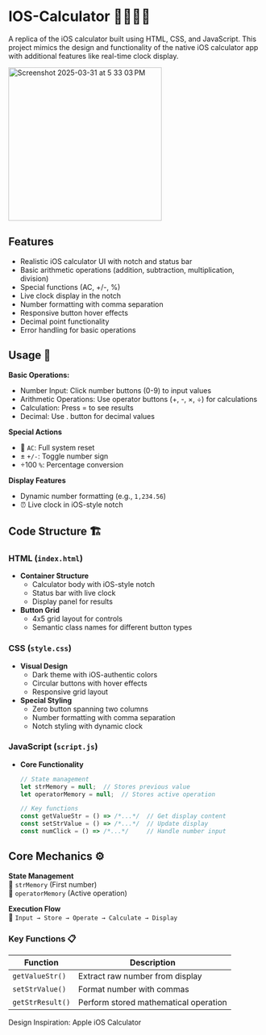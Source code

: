 # IOS-Calculator 🍎🧑‍💻📱

A replica of the iOS calculator built using HTML, CSS, and JavaScript. This project mimics the design and functionality of the native iOS calculator app with additional features like real-time clock display.

<img width="304" alt="Screenshot 2025-03-31 at 5 33 03 PM" src="https://github.com/user-attachments/assets/693292a2-aaac-40d5-80f9-5d39d77cf5b6" />

## Features

- Realistic iOS calculator UI with notch and status bar
- Basic arithmetic operations (addition, subtraction, multiplication, division)
- Special functions (AC, +/-, %)
- Live clock display in the notch
- Number formatting with comma separation
- Responsive button hover effects
- Decimal point functionality
- Error handling for basic operations

## Usage 🧮

**Basic Operations:**
- Number Input: Click number buttons (0-9) to input values
- Arithmetic Operations: Use operator buttons (+, -, ×, ÷) for calculations
- Calculation: Press = to see results
- Decimal: Use . button for decimal values
  
**Special Actions**  
- 🔄 `AC`: Full system reset  
- ± `+/-`: Toggle number sign  
- ÷100 `%`: Percentage conversion  

**Display Features**  
- Dynamic number formatting (e.g., `1,234.56`)  
- ⏰ Live clock in iOS-style notch  
## Code Structure 🏗️

### HTML (`index.html`)
- **Container Structure**
  - Calculator body with iOS-style notch
  - Status bar with live clock
  - Display panel for results
- **Button Grid**
  - 4x5 grid layout for controls
  - Semantic class names for different button types

### CSS (`style.css`)
- **Visual Design**
  - Dark theme with iOS-authentic colors
  - Circular buttons with hover effects
  - Responsive grid layout
- **Special Styling**
  - Zero button spanning two columns
  - Number formatting with comma separation
  - Notch styling with dynamic clock

### JavaScript (`script.js`)
- **Core Functionality**
  ```javascript
  // State management
  let strMemory = null;  // Stores previous value
  let operatorMemory = null;  // Stores active operation
  
  // Key functions
  const getValueStr = () => /*...*/  // Get display content
  const setStrValue = () => /*...*/  // Update display
  const numClick = () => /*...*/     // Handle number input

## Core Mechanics ⚙️

**State Management**  
🧠 `strMemory` (First number)  
🧠 `operatorMemory` (Active operation)

**Execution Flow**  
🔢 `Input → Store → Operate → Calculate → Display`

### Key Functions 📋
| Function           | Description                          |
|--------------------|--------------------------------------|
| `getValueStr()`    | Extract raw number from display      |
| `setStrValue()`    | Format number with commas            |
| `getStrResult()`   | Perform stored mathematical operation|


Design Inspiration: Apple iOS Calculator
